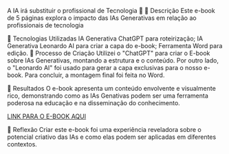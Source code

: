 A IA irá substituir o profissional de Tecnologia 🌌
📒 Descrição
Este e-book de 5 páginas explora o impacto das IAs Generativas em relação ao profissionais de tecnologia

🤖 Tecnologias Utilizadas
IA Generativa ChatGPT para roteirização;
IA Generativa Leonardo AI para criar a capa do e-book;
Ferramenta Word para edição.
🧐 Processo de Criação
Utilizei o "ChatGPT" para criar o E-book sobre IAs Generativas, montando a estrutura e o conteúdo. Por outro lado, o "Leonardo AI" foi usado para gerar a capa exclusivas para o nosso e-book. Para concluir, a montagem final foi feita no Word.

🚀 Resultados
O e-book apresenta um conteúdo envolvente e visualmente rico, demonstrando como as IAs Genativas podem ser uma ferramenta poderosa na educação e na disseminação do conhecimento.

[LINK PARA O E-BOOK AQUI](https://drive.google.com/file/d/1NofLRC66T0D0I5j_13C_b5D96srPP6yS/view?usp=drive_link)

💭 Reflexão
Criar este e-book foi uma experiência reveladora sobre o potencial criativo das IAs e como elas podem ser aplicadas em diferentes contextos.
